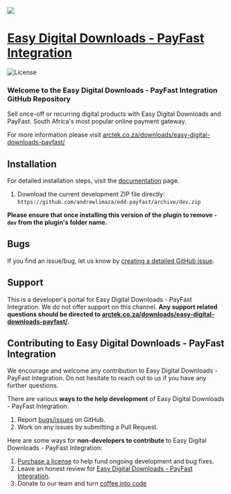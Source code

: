 ![](https://euek8hnse3s.exactdn.com/wp-content/uploads/edd/2021/06/easy-digital-downloads-payfast-991x519.jpeg?strip=all&lossy=1&ssl=1)

# [Easy Digital Downloads - PayFast Integration](https://arctek.co.za/downloads/easy-digital-downloads-payfast/) #

![License](https://img.shields.io/badge/license-GPL--2.0%2B-red.svg?style=flat-square)

### Welcome to the Easy Digital Downloads - PayFast Integration GitHub Repository
Sell once-off or recurring digital products with Easy Digital Downloads and PayFast. South Africa's most popular online payment gateway.

For more information please visit [arctek.co.za/downloads/easy-digital-downloads-payfast/](https://arctek.co.za/downloads/easy-digital-downloads-payfast/)

## Installation ##
For detailed installation steps, visit the [documentation](https://arctek.co.za/downloads/easy-digital-downloads-payfast/) page.

1. Download the current development ZIP file directly: `https://github.com/andrewlimaza/edd-payfast/archive/dev.zip`

**Please ensure that once installing this version of the plugin to remove `-dev` from the plugin's folder name.**

## Bugs ##
If you find an issue/bug, let us know by [creating a detailed GitHub issue](https://github.com/andrewlimaza/edd-payfast/issues/new).

## Support ##
This is a developer's portal for Easy Digital Downloads - PayFast Integration. We do not offer support on this channel. **Any support related questions should be directed to [arctek.co.za/downloads/easy-digital-downloads-payfast/](https://arctek.co.za/downloads/easy-digital-downloads-payfast/).**

## Contributing to Easy Digital Downloads - PayFast Integration ##
We encourage and welcome any contribution to Easy Digital Downloads - PayFast Integration. Do not hesitate to reach out to us if you have any further questions.

There are various **ways to the help development** of Easy Digital Downloads - PayFast Integration:

1. Report [bugs/issues](https://github.com/andrewlimaza/edd-payfast/issues/new) on GitHub.
2. Work on any issues by submitting a Pull Request.

Here are some ways for **non-developers to contribute** to Easy Digital Downloads - PayFast Integration:

1. [Purchase a license](https://arctek.co.za/downloads/easy-digital-downloads-payfast/) to help fund ongoing development and bug fixes.
2. Leave an honest review for [Easy Digital Downloads - PayFast Integration](https://arctek.co.za/downloads/easy-digital-downloads-payfast/).
3. Donate to our team and turn [coffee into code](https://buymeacoffee.com/andrewlima)